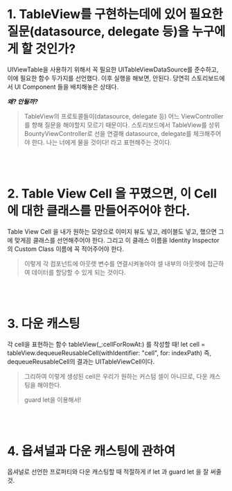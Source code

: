 # 1. TableView를 구현하는데에 있어 필요한 질문(datasource, delegate 등)을 누구에게 할 것인가?
UIViewTable을 사용하기 위해서 꼭 필요한 UITableViewDataSource를 준수하고, 이에 필요한 함수 두가지를 선언했다. 이후 실행을 해보면, 안된다. 당연히 스토리보드에서 UI Component 들을 배치해놓은 상태다.

__*왜? 안될까?*__ 

> TableView의 프로토콜들이(datasource, delegate 등) 어느 ViewController를 향해 질문을 해야할지 모르기 때문이다. 스토리보드에서 TableView를 상위 BountyViewController로 선을 연결해 datasource, delegate를 체크해주어야 한다. 나는 너에게 물을 것이다! 라고 표현해주는 것이다.

<br>
<br>

# 2. Table View Cell 을 꾸몄으면, 이 Cell에 대한 클래스를 만들어주어야 한다.
Table View Cell 을 내가 원하는 모양으로 이미지 뷰도 넣고, 레이블도 넣고, 했으면 그에 맞게끔 클래스를 선언해주어야 한다. 그리고 이 클래스 이름을 Identity Inspector 의 Custom Class 이름에 꼭 적어주어야 한다. 
> 이렇게 각 컴포넌트에 아웃렛 변수를 연결시켜놓아야 셀 내부의 아웃렛에 접근하여 데이터를 할당할 수 있게 되는 것이다.

<br>
<br>

# 3. 다운 캐스팅
각 cell을 표현하는 함수 tableView(_:cellForRowAt:) 를 작성할 때!
let cell = tableView.dequeueReusableCell(withIdentifier: "cell", for: indexPath)
즉, dequeueReusableCell의 결과는 UITableViewCell이다.
> 그리하여 이렇게 생성된 cell은 우리가 원하는 커스텀 셀이 아니므로, 다운 캐스팅을 해야한다.
>
> guard let을 이용해서!

<br>
<br>

# 4. 옵셔널과 다운 캐스팅에 관하여
옵셔널로 선언한 프로퍼티와 다운 캐스팅할 때 적절하게 if let 과 guard let 을 잘 써줄 것.